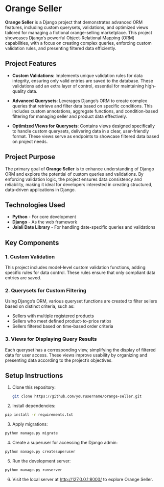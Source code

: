 # Orange Seller

**Orange Seller** is a Django project that demonstrates advanced ORM features, including custom querysets, validations, and optimized views tailored for managing a fictional orange-selling marketplace. This project showcases Django’s powerful Object-Relational Mapping (ORM) capabilities, with a focus on creating complex queries, enforcing custom validation rules, and presenting filtered data efficiently.

## Project Features

- **Custom Validations**: Implements unique validation rules for data integrity, ensuring only valid entries are saved to the database. These validations add an extra layer of control, essential for maintaining high-quality data.

- **Advanced Querysets**: Leverages Django’s ORM to create complex queries that retrieve and filter data based on specific conditions. This includes custom annotations, aggregate functions, and condition-based filtering for managing seller and product data effectively.

- **Optimized Views for Querysets**: Contains views designed specifically to handle custom querysets, delivering data in a clear, user-friendly format. These views serve as endpoints to showcase filtered data based on project needs.

## Project Purpose

The primary goal of **Orange Seller** is to enhance understanding of Django ORM and explore the potential of custom queries and validations. By enforcing validation logic, the project ensures data consistency and reliability, making it ideal for developers interested in creating structured, data-driven applications in Django.

## Technologies Used

- **Python** - For core development
- **Django** - As the web framework
- **Jalali Date Library** - For handling date-specific queries and validations

## Key Components

### 1. Custom Validation
This project includes model-level custom validation functions, adding specific rules for data control. These rules ensure that only compliant data entries are saved.

### 2. Querysets for Custom Filtering
Using Django’s ORM, various queryset functions are created to filter sellers based on distinct criteria, such as:
   - Sellers with multiple registered products
   - Sellers who meet defined product-to-price ratios
   - Sellers filtered based on time-based order criteria

### 3. Views for Displaying Query Results
Each queryset has a corresponding view, simplifying the display of filtered data for user access. These views improve usability by organizing and presenting data according to the project’s objectives.

## Setup Instructions

1. Clone this repository:
   ```bash
   git clone https://github.com/yourusername/orange-seller.git
   ```
   
2. Install dependencies:
  ```bash
  pip install -r requirements.txt
  ```

3. Apply migrations:
  ```bash
  python manage.py migrate
  ```

4. Create a superuser for accessing the Django admin:
  ```bash
  python manage.py createsuperuser
  ```

5. Run the development server:
  ```bash
  python manage.py runserver
  ```

6. Visit the local server at http://127.0.0.1:8000/ to explore Orange Seller.
